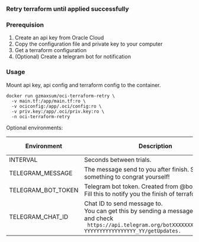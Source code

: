 ### Retry terraform until applied successfully

### Prerequision

1. Create an api key from Oracle Cloud
2. Copy the configuration file and private key to your computer
3. Get a terraform configuration
4. (Optional) Create a telegram bot for notification

### Usage

Mount api key, api config and terraform config to the container.

```
docker run gzmaxsum/oci-terraform-retry \
  -v main.tf:/app/main.tf:ro \
  -v ociconfig:/app/.oci/config:ro \ 
  -v priv.key:/app/.oci/priv.key:ro \
  -n oci-terraform-retry
```

Optional environments:

| Environment        | Description                                                                                                                                                                            | Default Value        |
| ------------------ | -------------------------------------------------------------------------------------------------------------------------------------------------------------------------------------- | -------------------- |
| INTERVAL           | Seconds between trials.                                                                                                                                                                | 1                    |
| TELEGRAM_MESSAGE   | The message send to you after finish. Say something to congrat yourself!                                                                                                               | Terraform succeeded. |
| TELEGRAM_BOT_TOKEN | Telegram bot token. Created from @botfather.<br />Fill this to notify you the finish of terraform.                                                                                     | (empty)              |
| TELEGRAM_CHAT_ID   | Chat ID to send message to.<br />You can get this by sending a message to your bot and check<br />` https://api.telegram.org/botXXXXXXXXX:YYYYYYY-YYYYYYYYYYYYYYYYY_YY/getUpdates.` | (empty)              |
